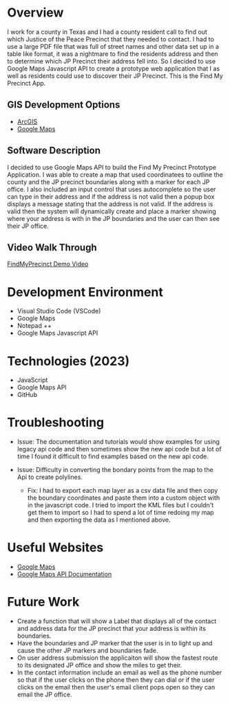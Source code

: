 # Overview

I work for a county in Texas and I had a county resident call to find out which Justice of the Peace Precinct that they needed to contact. I had to use a large PDF file that was full of street names and other data set up in a table like format, it was a nightmare to find the residents address and then to determine which JP Precinct their address fell into. So I decided to use Google Maps Javascript API to create a prototype web application that I as well as residents could use to discover their JP Precinct. This is the Find My Precinct App.
 
## GIS Development Options
- [ArcGIS](https://www.arcgis.com/index.html)
- [Google Maps](https://developers.google.com/maps)

## Software Description
I decided to use Google Maps API to build the Find My Precinct Prototype Application. I was able to create a map that used coordinatees to outline the county and the JP precinct boundaries along with a marker for each JP office. I also included an input control that uses autocomplete so the user can type in their address and if the address is not valid then a popup box displays a message stating that the address is not valid. If the address is valid then the system will dynamically create and place a marker showing where your address is with in the JP boundaries and the user can then see their JP office. 

## Video Walk Through

[FindMyPrecinct Demo Video](https://youtu.be/xwNfHkoXhWI)

# Development Environment

- Visual Studio Code (VSCode)
- Google Maps
- Notepad ++
- Google Maps Javascript API

# Technologies (2023)

- JavaScript
- Google Maps API
- GitHub

# Troubleshooting

- Issue: The documentation and tutorials would show examples for using legacy api code and then sometimes show the new api code but a lot of time I found it difficult to find examples based on the new api code. 


- Issue: Difficulty in converting the bondary points from the map to the Api to create polylines.
    - Fix: I had to export each map layer as a csv data file and then copy the boundary coordinates and paste them into a custom object with in the javascript code. I tried to import the KML files but I couldn't get them to import so I had to spend a lot of time redoing my map and then exporting the data as I mentioned above.


# Useful Websites

* [Google Maps](https://developers.google.com/maps)
* [Google Maps API Documentation](https://developers.google.com/maps/documentation/javascript/get-api-key)

# Future Work

* Create a function that will show a Label that displays all of the contact and address data for the JP precinct that your address is within its boundaries.
* Have the boundaries and JP marker that the user is in to light up and cause the other JP markers and boundaries fade.
* On user address submission the applicaiton will show the fastest route to its designated JP office and show the miles to get their. 
* In the contact information include an email as well as the phone number so that if the user clicks on the phone then they can dial or if the user clicks on the email then the user's email client pops open so they can email the JP office.